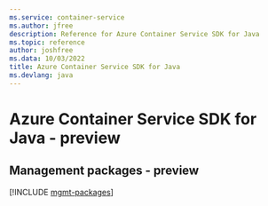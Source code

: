 ```yaml
---
ms.service: container-service
ms.author: jfree
description: Reference for Azure Container Service SDK for Java
ms.topic: reference
author: joshfree
ms.data: 10/03/2022
title: Azure Container Service SDK for Java
ms.devlang: java
---
```

# Azure Container Service SDK for Java - preview

## Management packages - preview
[!INCLUDE [mgmt-packages](container-service-mgmt-index.md)]